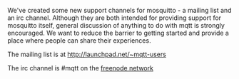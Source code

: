 <!--
.. title: Mailing list / irc
.. slug: mailing-list-irc
.. date: 2010-01-11 10:18:10
.. tags: Support
.. category:
.. link:
.. description:
.. type: text
-->

We've created some new support channels for mosquitto - a mailing list and an
irc channel. Although they are both intended for providing support for
mosquitto itself, general discussion of anything to do with mqtt is strongly
encouraged. We want to reduce the barrier to getting started and provide a
place where people can share their experiences.

The mailing list is at <http://launchpad.net/~mqtt-users>

The irc channel is #mqtt on the [freenode network]

[freenode network]: http://freenode.net/
